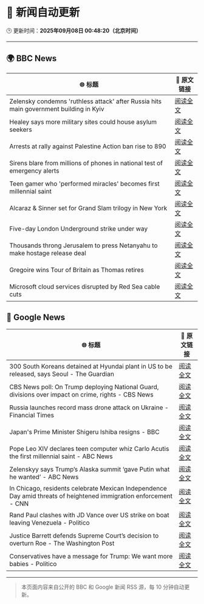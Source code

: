 # 🧠 新闻自动更新

🕒 更新时间：**2025年09月08日 00:48:20（北京时间）**

---

## 🌍 BBC News

| 🌐 标题 | 🔗 原文链接 |
|--------|-------------|
| Zelensky condemns 'ruthless attack' after Russia hits main government building in Kyiv | [阅读全文](https://www.bbc.com/news/articles/cpq5dl5y4nlo?at_medium=RSS&at_campaign=rss) |
| Healey says more military sites could house asylum seekers | [阅读全文](https://www.bbc.com/news/articles/c5yvxergw4xo?at_medium=RSS&at_campaign=rss) |
| Arrests at rally against Palestine Action ban rise to 890 | [阅读全文](https://www.bbc.com/news/articles/c8rvly00440o?at_medium=RSS&at_campaign=rss) |
| Sirens blare from millions of phones in national test of emergency alerts | [阅读全文](https://www.bbc.com/news/articles/c2lx9x251xgo?at_medium=RSS&at_campaign=rss) |
| Teen gamer who 'performed miracles' becomes  first millennial saint | [阅读全文](https://www.bbc.com/news/articles/c5yg5me8dvlo?at_medium=RSS&at_campaign=rss) |
| Alcaraz & Sinner set for Grand Slam trilogy in New York | [阅读全文](https://www.bbc.com/sport/tennis/articles/cy9n479xz2ro?at_medium=RSS&at_campaign=rss) |
| Five-day London Underground strike under way | [阅读全文](https://www.bbc.com/news/articles/cx2rg128l68o?at_medium=RSS&at_campaign=rss) |
| Thousands throng Jerusalem to press Netanyahu to make hostage release deal | [阅读全文](https://www.bbc.com/news/articles/cn95x2vlv8ro?at_medium=RSS&at_campaign=rss) |
| Gregoire wins Tour of Britain as Thomas retires | [阅读全文](https://www.bbc.com/sport/cycling/articles/c931p0q72wqo?at_medium=RSS&at_campaign=rss) |
| Microsoft cloud services disrupted by Red Sea cable cuts | [阅读全文](https://www.bbc.com/news/articles/c3rvx470yg8o?at_medium=RSS&at_campaign=rss) |

## 📰 Google News

| 🌐 标题 | 🔗 原文链接 |
|--------|-------------|
| 300 South Koreans detained at Hyundai plant in US to be released, says Seoul - The Guardian | [阅读全文](https://news.google.com/rss/articles/CBMiwAFBVV95cUxPckUxSnNhbVRFVE1GUFo0QkdBR1JUaVB3NDh3blN1LWo2UEcxVjFlUlYxby1ReWp6QnJiMGZTcnEwNEpyNzNYcGZQLUtrRGlEUTlUSFdFR213NF9KRWZZdXhENFJKN21rOUlzNHRZWUtJMXhDZ3lMdFVCbXZhN0VLUGNYV0RrdW1jQ2tHQjBBX2JxbkEycVhYQjVTZGo0SkczX28wSzJBRmQ5VXQ1MnV3U1dFNmZQSTMzWUdnYld2T28?oc=5) |
| CBS News poll: On Trump deploying National Guard, divisions over impact on crime, rights - CBS News | [阅读全文](https://news.google.com/rss/articles/CBMiekFVX3lxTE5VRjktOTE1WkNWUU9tOUhqa2xfMGFUcGpWdzVXZkVuT3BIZmhGSE1jb1pvY1NWMFpaRnZJRHZMdmdndWNhZURXaXNGOVhzWEFEWk9zTzNPaXllaDBNQ3J4ZDlDS3F1endhN1RRYVY1eGpnS1B1RnFoNTR30gF_QVVfeXFMT1RYY0NRY3pacWt1blhRLWhjTlVjdzRLTlZ3bC1ablpKRVZsMzhzWWZnUUlXcFRSSXdMSTV1SmFOb1Nla1hCVlNuaXdreGt0aU95dXNCdnNXZElPYmMyQzZSMmN0ZG8wUGpTZ2lBNWd2cnVjWUx6QlVLdnhJdl9YRQ?oc=5) |
| Russia launches record mass drone attack on Ukraine - Financial Times | [阅读全文](https://news.google.com/rss/articles/CBMicEFVX3lxTE9YVXpka1dmM2RUNUVIQjl2YjB5U25FQXI1azB3QnItVkppN2VBbDBjVEg4VDRqczVybndKbUJkeGwxczZWWmhvbVhRd3VFb09CdnFrclV6aXd2NXIxaEdMRGpjUnVlYy1ndTl0MzNrbWE?oc=5) |
| Japan's Prime Minister Shigeru Ishiba resigns - BBC | [阅读全文](https://news.google.com/rss/articles/CBMiWkFVX3lxTE5tWWxMU0M2MS1vYktadnlPVFV2V1BmSlN3ejdwMURrV29mdWlzYlhfN2Z4eFdzZXdGWnJLT3VSOHZaTzFVX05zWXVqdWZBZ1pVMkIxQzdrUVJDd9IBX0FVX3lxTFBSYl9xMERSOHhXN185NFl4RHRkTEdjR1c0UkR5RUJqOUhhLU1kb3RDdnN5aF9DenBJQ2N2M1VQcngyZU9JLUJMc2RISmM5a1JpeU1FeFZkZFRvZmctbWVF?oc=5) |
| Pope Leo XIV declares teen computer whiz Carlo Acutis the first millennial saint - ABC News | [阅读全文](https://news.google.com/rss/articles/CBMiogFBVV95cUxPTVZsMWNJZzliRXVYYUZ3U2xmYnM0bXBNaEVGNmtUQk1rMld4cmt1X3VwT0NXWWwzSzd1a0o2bnJOMVhxc21hYjBwS1JQWUlDQ2RUSzRULWNsOTlJcTVQSEdaWEdLckRHdTVVRXpHb0xCT1RrNUxqdmYwVWQ4eHRuRU50SGNqZ29Gb3RVQWdqeEgzUEFhcFFvdmhDdHpScDBqRWfSAacBQVVfeXFMT093LWhGb0w5WF9hTzc5NHhLeWZLSDZmMm9mUFd1bmFPUlg5VVZxWElnRmJmU0RHYUhPc01QenM3Nms2d0FFRDhneDRINjFyZF90Q0FqTFVFZl82R3Q2Tk5neHBoT0VzNlVheTRUdEg5eUloWkZGZk1tYVZneEg4dVhsbDZ2OTNReElpQUVFdGRzUHlid0FMMDhPV3dKUzJjLUtwaDFDU3c?oc=5) |
| Zelenskyy says Trump’s Alaska summit ‘gave Putin what he wanted’ - ABC News | [阅读全文](https://news.google.com/rss/articles/CBMioAFBVV95cUxQZXFuWXY5Uy1fNzNFbVhiQXdqQ2JMdjdnMFU0MG1kTDhYU0JscGRyMHZwZ1Zya0I4TkZ2bVFnSWl0bjJWMDlVdER2UzU5dk0yUF8zaVVXY3o3cmpDenFNWlM3cGdvMmVnd1A0RlJlSW5pRy1seXZmLXUyQWNwbmxKZ3ZsbWVPOE5nb0g0S2lscUVJTUpOX3lzT3hONGJUMTcw0gGmAUFVX3lxTE8zZXlXSXdhUUtfVWFDOVdUNDdad2hrYXlRbEFwVGRoZ21KOTVRVEJLN1gzVzNsSVE0VUhtWHh6SERGMzBHbnFySTVOSG9vbXBId2Q5N0FNVks1OUZaYTFmWkVzZ0lwOXdpNTdjbDNyZFZNOXRpMG1XRWVVakFwdmtnMWRTdnNjQlRXNEMtN3dtaEVtTGhPZlBJaHRfSWpqbW4yR0hnMnc?oc=5) |
| In Chicago, residents celebrate Mexican Independence Day amid threats of heightened immigration enforcement - CNN | [阅读全文](https://news.google.com/rss/articles/CBMic0FVX3lxTFBjbTYxbnZzTEVTb1VGdW9Ibk5sdGtTOVNxRFVoV2ZOajR3NFNiZTZOdTJfNWFZbHdNbWEwX01kQUlwZk1pSEh3S0xDSFhSVlQ1ODJMLU5VNUtRSG5yY1lqT0ZWc0xUQmt4Qlc4NTFBX0toamM?oc=5) |
| Rand Paul clashes with JD Vance over US strike on boat leaving Venezuela - Politico | [阅读全文](https://news.google.com/rss/articles/CBMitgFBVV95cUxPZHlnXzlZcHRySS1wb1BhZjEyNlZ2NHBrbzZGbHdKdTNNOG16Mkg0RkkxLVVHU0tyRllrUm9DaFkxNmZXMmZXbE9VRU1fcjJGM3lFZXd1NF9qTFhJTWIxV0xfaDRFNXRsUWNadXZ3aVZWdHdPUFVYYXRQSmd3RXYxTGZpYXR3bFNncnRQQnBVM0VmWE8yRUxFYkh6aVhyNG56NmVCOXNsV0VXVlFKbkVBd3RLdDRxUQ?oc=5) |
| Justice Barrett defends Supreme Court’s decision to overturn Roe - The Washington Post | [阅读全文](https://news.google.com/rss/articles/CBMikgFBVV95cUxQYThGRW9TMWJPa3NvSEVNUFRoQjhYVndrZXFoRm9ESDBnbzAtWkFMN3BKSUR3X25vREJPU2lsd0lwY1lueHZILU5yckZkVzRBRHpjbGZUQWgxQ2Q4RnQ0SHJQZkhadW9vaThtY09PWVk1XzloQllfazdmVWpFRE43Z2JBcGNvX1JFdnZuZExhQzlzQQ?oc=5) |
| Conservatives have a message for Trump: We want more babies - Politico | [阅读全文](https://news.google.com/rss/articles/CBMizAFBVV95cUxQTmMwbk43bVN6MG0wMWJJeTN6dGNOYkpkdjhqaXRLU00yZHBEcEtjVTl3MFNIQ2lFV0lOUS1xemNodGFEX3ZqamtxZlNSSG5hVzlaVHA0RHhaaUt2Y3pJYjcxYWVhdDV3UXQzYkV5eGVVdnM4Wjc0U1FtakVTY0NlSXMzX2JCb01OWW1KYmR0Wk5FOVhrNmlFOW9BQUFKa1dFQXdQaExIUXBobEszQTF1Mm80TWYxUVRPaXpFQXRSV0dQY0c0OHdpR0hiMDA?oc=5) |

---
> 本页面内容来自公开的 BBC 和 Google 新闻 RSS 源，每 10 分钟自动更新。
